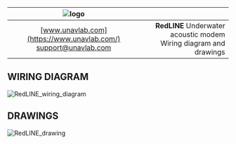 | ![logo](https://ucnl.github.io/documentation/sm_logo.png) |  |
| :---: | ---: |
| [www.unavlab.com](https://www.unavlab.com/) <br/> [support@unavlab.com](mailto:support@unavlab.com) | **RedLINE** Underwater acoustic modem <br/> Wiring diagram and drawings |

## WIRING DIAGRAM

![RedLINE_wiring_diagram](https://ucnl.github.io/documentation/RedLINE_wiring_diagram_en.png)

<div style="page-break-after: always;"></div>

## DRAWINGS

![RedLINE_drawing](https://ucnl.github.io/documentation/RedLINE_drawings.png)

